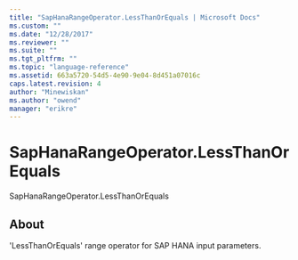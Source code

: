 ```yaml
---
title: "SapHanaRangeOperator.LessThanOrEquals | Microsoft Docs"
ms.custom: ""
ms.date: "12/28/2017"
ms.reviewer: ""
ms.suite: ""
ms.tgt_pltfrm: ""
ms.topic: "language-reference"
ms.assetid: 663a5720-54d5-4e90-9e04-8d451a07016c
caps.latest.revision: 4
author: "Minewiskan"
ms.author: "owend"
manager: "erikre"
---
```

# SapHanaRangeOperator.LessThanOrEquals
SapHanaRangeOperator.LessThanOrEquals  
  
## About  
'LessThanOrEquals' range operator for SAP HANA input parameters.  
  
